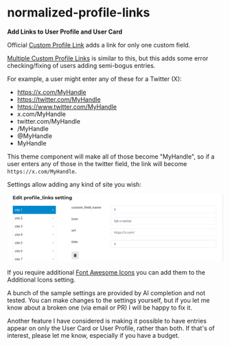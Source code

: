 # normalized-profile-links

**Add Links to User Profile and User Card**

Official [Custom Profile Link](https://meta.discourse.org/t/custom-profile-link/295470) adds a link for only one custom field.

[Multiple Custom Profile Links](https://meta.discourse.org/t/multiple-custom-profile-links/295547) is similar to this, but this adds some error checking/fixing of users adding semi-bogus entries.

For example, a user might enter any of these for a Twitter (X):

- https://x.com/MyHandle
- https://twitter.com/MyHandle
- https://www.twitter.com/MyHandle
- x.com/MyHandle
- twitter.com/MyHandle
- /MyHandle
- @MyHandle
- MyHandle

This theme component will make all of those become "MyHandle", so if a user enters any of those in the twitter field, the link will become `https://x.com/MyHandle`.

Settings allow adding any kind of site you wish:

![edit profile links](docs/edit-profile-links.png)

If you require additional [Font Awesome Icons](https://fontawesome.com/v6/search?o=r&m=free) you can add them to the Additional Icons setting.

A bunch of the sample settings are provided by AI completion and not tested. You can make changes to the settings yourself, but if you let me know about a broken one (via email or PR) I will be happy to fix it.

Another feature I have considered is making it possible to have entries appear on only the User Card or User Profile, rather than both. If that's of interest, please let me know, especially if you have a budget.
